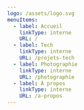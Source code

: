 ```yaml
---
logo: /assets/logo.svg
menuItems:
  - label: Accueil
    linkType: interne
    URL: /
  - label: Tech
    linkType: interne
    URL: /projets-tech
  - label: Photographie
    linkType: interne
    URL: /photographie
  - label: À propos
    linkType: interne
    URL: /a-propos
---
```

